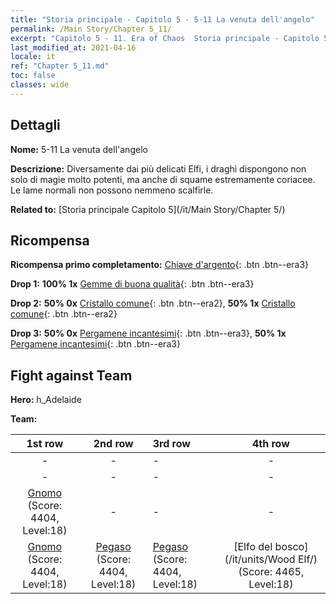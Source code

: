 ```yaml
---
title: "Storia principale - Capitolo 5 - 5-11 La venuta dell'angelo"
permalink: /Main Story/Chapter 5_11/
excerpt: "Capitolo 5 - 11. Era of Chaos  Storia principale - Capitolo 5_11. 5-11 La venuta dell'angelo"
last_modified_at: 2021-04-16
locale: it
ref: "Chapter 5_11.md"
toc: false
classes: wide
---
```


## Dettagli

 **Nome:** 5-11 La venuta dell'angelo

 **Descrizione:** Diversamente dai più delicati Elfi, i draghi dispongono non solo di magie molto potenti, ma anche di squame estremamente coriacee. Le lame normali non possono nemmeno scalfirle.

 **Related to:** [Storia principale Capitolo 5](/it/Main Story/Chapter 5/)

## Ricompensa

 **Ricompensa primo completamento:** [Chiave d'argento](/it/Items/con_693/){: .btn .btn--era3}

 **Drop 1:** **100% 1x** [Gemme di buona qualità](/it/Items/mat_16/){: .btn .btn--era3}

 **Drop 2:** **50% 0x** [Cristallo comune](/it/Items/mat_11/){: .btn .btn--era2}, **50% 1x** [Cristallo comune](/it/Items/mat_11/){: .btn .btn--era2}

 **Drop 3:** **50% 0x** [Pergamene incantesimi](/it/Items/con_694/){: .btn .btn--era3}, **50% 1x** [Pergamene incantesimi](/it/Items/con_694/){: .btn .btn--era3}


## Fight against Team
 **Hero:** h_Adelaide

 **Team:**


  | 1st row | 2nd row | 3rd row | 4th row |
  |:----:|:----:|:----|:----:|
  | - | - | - | - |
  | - | - | - | - |
  | [Gnomo](/it/units/Dwarf/) (Score: 4404, Level:18)  | - | - | - |
  | [Gnomo](/it/units/Dwarf/) (Score: 4404, Level:18)  | [Pegaso](/it/units/Pegasus/) (Score: 4404, Level:18)  | [Pegaso](/it/units/Pegasus/) (Score: 4404, Level:18)  | [Elfo del bosco](/it/units/Wood Elf/) (Score: 4465, Level:18)  |


